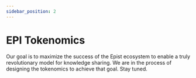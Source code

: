 ```yaml
---
sidebar_position: 2
---
```


# EPI Tokenomics 
Our goal is to maximize the success of the Epist ecosystem to enable a truly revolutionary model for knowledge sharing. We are in the process of designing the tokenomics to achieve that goal. Stay tuned. 

<!-- <br/>

## EPI Allocation (Illustrative, TBD)

| Name | % Total | EPI Tokens |
| ---- | ---- | ----------- |
| `Pre-Launch Airdrop` | 5.0% | E50,000,000 |
| `Investors` | 10.0% | E100,000,000 |
| `Liquidity Management` | 2.0% | E20,000,000 |
| `Staking Rewards` | 15.0% | E150,000,000 |
| `Team` | 18.0% | E180,000,000 |
| `Community Treasury` | 50.0% | E500,000,000 |
| **`Total`** | **100%** | **E1,000,000,000** |

<br/>

## EPI Release Schedule

![Tradable Tokens Schedule](../static/img/token-release-schedule.png) -->

